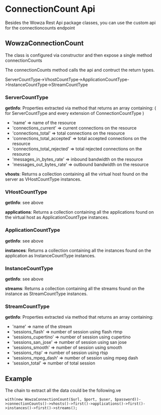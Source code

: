 # ConnectionCount Api

Besides the Wowza Rest Api package classes, you can use the custom api for the connectioncounts endpoint


## WowzaConnectionCount

The class is configured via constructor and then expose a single method connectionCounts

The connectionCounts method calls the api and contruct the return types.

ServerCountType->VhostCountType->ApplicationCountType->InstanceCountType->StreamCountType

### ServerCountType


__getInfo__: Properties extracted via method  that returns an array containing: ( for ServerCountType and every extension of ConnectionCountType )

- 'name'                        => name of the resource
- 'connections_current'         => current connections on the resource
- 'connections_total'           => total connections on the resource
- 'connections_total_accepted'  => total accepted connections on the resource
- 'connections_total_rejected'  => total rejected connections on the resource
- 'messages_in_bytes_rate'      => inbound bandwidth on the resource
- 'messages_out_bytes_rate'     => outbound bandwidth on the resource

__vhosts__: Returns a collection containing all the virtual host found on the server as VHostCountType instances.


### VHostCountType

__getInfo__: see above

__applications__:  Returns a collection containing all the applications found on the virtual host as ApplicationCountType instances.

### ApplicationCountType

__getInfo__: see above

__instances__:  Returns a collection containing all the instances found on the application as InstanceCountType instances.

### InstanceCountType

__getInfo__: see above

__streams__:  Returns a collection containing all the streams found on the instance as StreamCountType instances.

### StreamCountType


__getInfo__: Properties extracted via method  that returns an array containing:

- 'name'                => name of the stream
- 'sessions_flash'      => number of session using flash rtmp
- 'sessions_cupertino'  => number of session using cupertino
- 'sessions_san_jose'   => number of session using san jose
- 'sessions_smooth'     => number of session using smooth
- 'sessions_rtsp'       => number of session using rtsp
- 'sessions_mpeg_dash'  => number of session using mpeg dash
- 'session_total'       => number of total session

## Example

The chain to extract all the data could be the following.ve 

    with(new WowzaConnectionCount($url, $port, $user, $password))->connectionCounts()->vhosts()->first()->applications()->first()->instances()->first()->streams();


